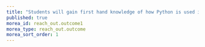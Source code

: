 ```yaml
---
title: "Students will gain first hand knowledge of how Python is used in their chosen field"
published: true
morea_id: reach_out.outcome1
morea_type: reach_out.outcome
morea_sort_order: 1
---
```


